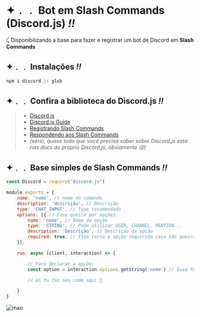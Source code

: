 # **✦﹒﹒ Bot em Slash Commands (Discord.js) *!!***
⤹ Disponibilizando a base para fazer e registrar um bot de Discord em **Slash Commands**

## **✦﹒﹒ Instalações *!!***
```js
npm i discord.js glob
```

## **✦﹒﹒ Confira a biblioteca do Discord.js *!!***
> - [Discord.js](https://discord.js.org/#/)
> - [Discord.js Guide](https://discordjs.guide/#before-you-begin)
> - [Registrando Slash Commands](https://discordjs.guide/interactions/registering-slash-commands.html#options)
> - [Respondendo aos Slash Commands](https://discordjs.guide/interactions/replying-to-slash-commands.html#receiving-interactions)
> - *(sério, quase tudo que você precisa saber sobre Discord.js está nas docs do próprio Discord,js, óbviamente 😢)*

## **✦﹒﹒ Base simples de Slash Commands *!!***
```js
const Discord = require("discord.js")

module.exports = {
    name: 'nome', // nome do comando
    description: 'descrição', // Descrição
    type: 'CHAT_INPUT', // Type recomendado
    options: [{ // Caso queira por opções:
        name: 'nome', // Nome da opção
        type: 'STRING', // Pode utilizar USER, CHANNEL, MENTION...
        description: 'Descrição', // Descrição da opcão
        required: true, // Isso torna a opção requirida caso não queira só alterar para false
    }],

    run: async (client, interaction) => {

        // Para declarar a opção:
        const option = interaction.options.getString('nome') // Essa função pega a opção string, funções mais usadas: getNumber, getChannel e getUser

        // ai tu faz seu code aqui 💞

    }
}
```

![mao](https://i.pinimg.com/originals/59/74/26/597426a9e95f7767db7a76b57da0e774.gif)
